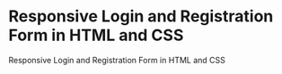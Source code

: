 # Responsive Login and Registration Form in HTML and CSS
 Responsive Login and Registration Form in HTML and CSS
